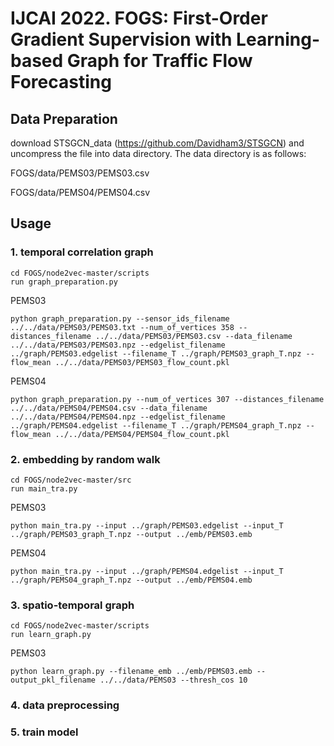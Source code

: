 # IJCAI 2022. FOGS: First-Order Gradient Supervision with Learning-based Graph for Traffic Flow Forecasting

## Data Preparation
download STSGCN_data (https://github.com/Davidham3/STSGCN) and uncompress the file into data directory. The data directory is as follows:

FOGS/data/PEMS03/PEMS03.csv

FOGS/data/PEMS04/PEMS04.csv
<!-- 再将poi_graph.zip放到根目录的KGE文件夹下解压后得到36个graph.pkl文件，目录如下：

Graph_Flashback/KGE/gowalla_scheme1_transh_loc_temporal_20.pkl -->
## Usage
### 1. temporal correlation graph
```
cd FOGS/node2vec-master/scripts
run graph_preparation.py
```

PEMS03
```
python graph_preparation.py --sensor_ids_filename ../../data/PEMS03/PEMS03.txt --num_of_vertices 358 --distances_filename ../../data/PEMS03/PEMS03.csv --data_filename ../../data/PEMS03/PEMS03.npz --edgelist_filename ../graph/PEMS03.edgelist --filename_T ../graph/PEMS03_graph_T.npz --flow_mean ../../data/PEMS03/PEMS03_flow_count.pkl
```

PEMS04
```
python graph_preparation.py --num_of_vertices 307 --distances_filename ../../data/PEMS04/PEMS04.csv --data_filename ../../data/PEMS04/PEMS04.npz --edgelist_filename ../graph/PEMS04.edgelist --filename_T ../graph/PEMS04_graph_T.npz --flow_mean ../../data/PEMS04/PEMS04_flow_count.pkl
```
<!-- 
PEMS07 
```
python graph_preparation.py --num_of_vertices 883 --distances_filename ../../data/PEMS07/PEMS07.csv --data_filename ../../data/PEMS07/PEMS07.npz --edgelist_filename ../graph/PEMS07.edgelist --filename_T ../graph/PEMS07_graph_T.npz --flow_mean ../../data/PEMS07/PEMS07_flow_count.pkl
```
PEMS08
```
python graph_preparation.py --num_of_vertices 170 --distances_filename ../../data/PEMS08/PEMS08.csv --data_filename ../../data/PEMS08/PEMS08.npz --edgelist_filename ../graph/PEMS08.edgelist --filename_T ../graph/PEMS08_graph_T.npz --flow_mean ../../data/PEMS08/PEMS08_flow_count.pkl
```
-->
### 2. embedding by random walk 
```
cd FOGS/node2vec-master/src
run main_tra.py
```

PEMS03 
```
python main_tra.py --input ../graph/PEMS03.edgelist --input_T ../graph/PEMS03_graph_T.npz --output ../emb/PEMS03.emb 
```

PEMS04 
```
python main_tra.py --input ../graph/PEMS04.edgelist --input_T ../graph/PEMS04_graph_T.npz --output ../emb/PEMS04.emb 
```
<!-- 
PEMS07 
```
python main_tra.py --input ../graph/PEMS07.edgelist --input_T ../graph/PEMS07_graph_T.npz --output ../emb/PEMS07.emb 
```

PEMS08 
```
python main_tra.py --input ../graph/PEMS08.edgelist --input_T ../graph/PEMS08_graph_T.npz --output ../emb/PEMS08.emb 
```
-->
### 3. spatio-temporal graph
```
cd FOGS/node2vec-master/scripts
run learn_graph.py
```

PEMS03 
```
python learn_graph.py --filename_emb ../emb/PEMS03.emb --output_pkl_filename ../../data/PEMS03 --thresh_cos 10 
```
<!-- 
PEMS04 
```
python learn_graph.py --filename_emb ../emb/PEMS04.emb --output_pkl_filename ../../data/PEMS04 --thresh_cos 10 
```

PEMS07 
```
python learn_graph.py --filename_emb ../emb/PEMS07.emb --output_pkl_filename ../../data/PEMS07 --thresh_cos 10 
```
PEMS08 
```
python learn_graph.py --filename_emb ../emb/PEMS08.emb --output_pkl_filename ../../data/PEMS08 --thresh_cos 10 
```
-->
### 4. data preprocessing

### 5. train model
